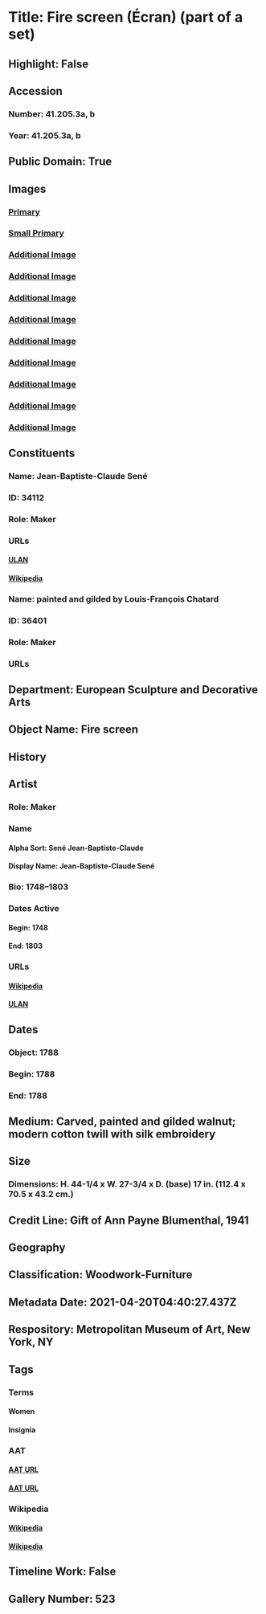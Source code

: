 # Title: Fire screen (Écran) (part of a set)
## Highlight: False
## Accession
### Number: 41.205.3a, b
### Year: 41.205.3a, b
## Public Domain: True
## Images
### [Primary](https://images.metmuseum.org/CRDImages/es/original/DP158385.jpg)
### [Small Primary](https://images.metmuseum.org/CRDImages/es/web-large/DP158385.jpg)
### [Additional Image](https://images.metmuseum.org/CRDImages/es/original/DP158386.jpg)
### [Additional Image](https://images.metmuseum.org/CRDImages/es/original/DP158387.jpg)
### [Additional Image](https://images.metmuseum.org/CRDImages/es/original/DP105682.jpg)
### [Additional Image](https://images.metmuseum.org/CRDImages/es/original/DP107104.jpg)
### [Additional Image](https://images.metmuseum.org/CRDImages/es/original/DP107105.jpg)
### [Additional Image](https://images.metmuseum.org/CRDImages/es/original/DP121993.jpg)
### [Additional Image](https://images.metmuseum.org/CRDImages/es/original/DP121994.jpg)
### [Additional Image](https://images.metmuseum.org/CRDImages/es/original/DP155161.jpg)
### [Additional Image](https://images.metmuseum.org/CRDImages/es/original/DP159276.jpg)
## Constituents
### Name: Jean-Baptiste-Claude Sené
### ID: 34112
### Role: Maker
### URLs
#### [ULAN](http://vocab.getty.edu/page/ulan/500017667)
#### [Wikipedia](https://www.wikidata.org/wiki/Q3163770)
### Name: painted and gilded by Louis-François Chatard
### ID: 36401
### Role: Maker
### URLs
## Department: European Sculpture and Decorative Arts
## Object Name: Fire screen
## History
## Artist
### Role: Maker
### Name
#### Alpha Sort: Sené Jean-Baptiste-Claude
#### Display Name: Jean-Baptiste-Claude Sené
### Bio: 1748–1803
### Dates Active
#### Begin: 1748
#### End: 1803
### URLs
#### [Wikipedia](https://www.wikidata.org/wiki/Q3163770)
#### [ULAN](http://vocab.getty.edu/page/ulan/500017667)
## Dates
### Object: 1788
### Begin: 1788
### End: 1788
## Medium: Carved, painted and gilded walnut; modern cotton twill with silk embroidery
## Size
### Dimensions: H. 44-1/4 x W. 27-3/4 x D. (base) 17 in.  (112.4 x 70.5 x 43.2 cm.)
## Credit Line: Gift of Ann Payne Blumenthal, 1941
## Geography
## Classification: Woodwork-Furniture
## Metadata Date: 2021-04-20T04:40:27.437Z
## Respository: Metropolitan Museum of Art, New York, NY
## Tags
### Terms
#### Women
#### Insignia
### AAT
#### [AAT URL](http://vocab.getty.edu/page/aat/300025943)
#### [AAT URL](http://vocab.getty.edu/page/aat/300028725)
### Wikipedia
#### [Wikipedia]()
#### [Wikipedia]()
## Timeline Work: False
## Gallery Number: 523